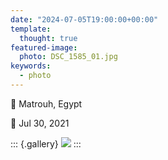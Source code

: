 ```yaml
---
date: "2024-07-05T19:00:00+00:00"
template:
  thought: true
featured-image:
  photo: DSC_1585_01.jpg
keywords:
  - photo
---
```


📌 Matrouh, Egypt

📅 Jul 30, 2021

::: {.gallery}
![](DSC_1585_01.jpg "")
:::
